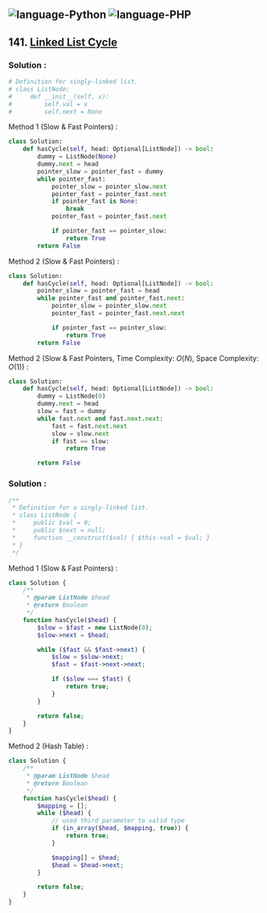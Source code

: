 ![language-Python](https://img.shields.io/badge/Python-ffd43b?style=for-the-badge&logo=PYTHON)
![language-PHP](https://img.shields.io/badge/PHP-acb1f9?style=for-the-badge&logo=PHP)
---

## 141. [Linked List Cycle](https://leetcode.com/problems/linked-list-cycle)

### Solution :

```python
# Definition for singly-linked list.
# class ListNode:
#     def __init__(self, x):
#         self.val = x
#         self.next = None
```

Method 1 (Slow & Fast Pointers) :
```python
class Solution:
    def hasCycle(self, head: Optional[ListNode]) -> bool:
        dummy = ListNode(None)
        dummy.next = head
        pointer_slow = pointer_fast = dummy
        while pointer_fast:
            pointer_slow = pointer_slow.next
            pointer_fast = pointer_fast.next
            if pointer_fast is None:
                break
            pointer_fast = pointer_fast.next

            if pointer_fast == pointer_slow:
                return True
        return False
```

Method 2 (Slow & Fast Pointers) :
```python
class Solution:
    def hasCycle(self, head: Optional[ListNode]) -> bool:
        pointer_slow = pointer_fast = head
        while pointer_fast and pointer_fast.next:
            pointer_slow = pointer_slow.next
            pointer_fast = pointer_fast.next.next

            if pointer_fast == pointer_slow:
                return True
        return False
```

Method 2 (Slow & Fast Pointers, Time Complexity: $O(N)$, Space Complexity: $O(1)$) :
```python
class Solution:
    def hasCycle(self, head: Optional[ListNode]) -> bool:
        dummy = ListNode(0)
        dummy.next = head
        slow = fast = dummy
        while fast.next and fast.next.next:
            fast = fast.next.next
            slow = slow.next
            if fast == slow:
                return True

        return False
```

### Solution :

```php
/**
 * Definition for a singly-linked list.
 * class ListNode {
 *     public $val = 0;
 *     public $next = null;
 *     function __construct($val) { $this->val = $val; }
 * }
 */
```

Method 1 (Slow & Fast Pointers) :
```php
class Solution {
    /**
     * @param ListNode $head
     * @return Boolean
     */
    function hasCycle($head) {
        $slow = $fast = new ListNode(0);
        $slow->next = $head;

        while ($fast && $fast->next) {
            $slow = $slow->next;
            $fast = $fast->next->next;

            if ($slow === $fast) {
                return true;
            }
        }

        return false;
    }
}
```

Method 2 (Hash Table) :
```php
class Solution {
    /**
     * @param ListNode $head
     * @return Boolean
     */
    function hasCycle($head) {
        $mapping = [];
        while ($head) {
            // used third parameter to valid type
            if (in_array($head, $mapping, true)) {
                return true;
            }

            $mapping[] = $head;
            $head = $head->next;
        }

        return false;
    }
}
```
